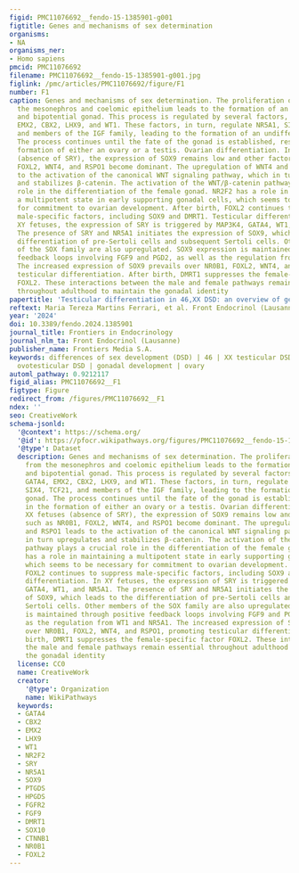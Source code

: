 ```yaml
---
figid: PMC11076692__fendo-15-1385901-g001
figtitle: Genes and mechanisms of sex determination
organisms:
- NA
organisms_ner:
- Homo sapiens
pmcid: PMC11076692
filename: PMC11076692__fendo-15-1385901-g001.jpg
figlink: /pmc/articles/PMC11076692/figure/F1
number: F1
caption: Genes and mechanisms of sex determination. The proliferation of cells from
  the mesonephros and coelomic epithelium leads to the formation of an undifferentiated
  and bipotential gonad. This process is regulated by several factors, including GATA4,
  EMX2, CBX2, LHX9, and WT1. These factors, in turn, regulate NR5A1, SIX1, SIX4, TCF21,
  and members of the IGF family, leading to the formation of an undifferentiated gonad.
  The process continues until the fate of the gonad is established, resulting in the
  formation of either an ovary or a testis. Ovarian differentiation. In the XX fetuses
  (absence of SRY), the expression of SOX9 remains low and other factors such as NR0B1,
  FOXL2, WNT4, and RSPO1 become dominant. The upregulation of WNT4 and RSPO1 leads
  to the activation of the canonical WNT signaling pathway, which in turn upregulates
  and stabilizes β-catenin. The activation of the WNT/β-catenin pathway plays a crucial
  role in the differentiation of the female gonad. NR2F2 has a role in maintaining
  a multipotent state in early supporting gonadal cells, which seems to be necessary
  for commitment to ovarian development. After birth, FOXL2 continues to suppress
  male-specific factors, including SOX9 and DMRT1. Testicular differentiation. In
  XY fetuses, the expression of SRY is triggered by MAP3K4, GATA4, WT1, and NR5A1.
  The presence of SRY and NR5A1 initiates the expression of SOX9, which leads to the
  differentiation of pre-Sertoli cells and subsequent Sertoli cells. Other members
  of the SOX family are also upregulated. SOX9 expression is maintained through positive
  feedback loops involving FGF9 and PGD2, as well as the regulation from WT1 and NR5A1.
  The increased expression of SOX9 prevails over NR0B1, FOXL2, WNT4, and RSPO1, promoting
  testicular differentiation. After birth, DMRT1 suppresses the female-specific factor
  FOXL2. These interactions between the male and female pathways remain essential
  throughout adulthood to maintain the gonadal identity
papertitle: 'Testicular differentiation in 46,XX DSD: an overview of genetic causes'
reftext: Maria Tereza Martins Ferrari, et al. Front Endocrinol (Lausanne). 2024;15(NA).
year: '2024'
doi: 10.3389/fendo.2024.1385901
journal_title: Frontiers in Endocrinology
journal_nlm_ta: Front Endocrinol (Lausanne)
publisher_name: Frontiers Media S.A.
keywords: differences of sex development (DSD) | 46 | XX testicular DSD | 46 | XX
  ovotesticular DSD | gonadal development | ovary
automl_pathway: 0.9212117
figid_alias: PMC11076692__F1
figtype: Figure
redirect_from: /figures/PMC11076692__F1
ndex: ''
seo: CreativeWork
schema-jsonld:
  '@context': https://schema.org/
  '@id': https://pfocr.wikipathways.org/figures/PMC11076692__fendo-15-1385901-g001.html
  '@type': Dataset
  description: Genes and mechanisms of sex determination. The proliferation of cells
    from the mesonephros and coelomic epithelium leads to the formation of an undifferentiated
    and bipotential gonad. This process is regulated by several factors, including
    GATA4, EMX2, CBX2, LHX9, and WT1. These factors, in turn, regulate NR5A1, SIX1,
    SIX4, TCF21, and members of the IGF family, leading to the formation of an undifferentiated
    gonad. The process continues until the fate of the gonad is established, resulting
    in the formation of either an ovary or a testis. Ovarian differentiation. In the
    XX fetuses (absence of SRY), the expression of SOX9 remains low and other factors
    such as NR0B1, FOXL2, WNT4, and RSPO1 become dominant. The upregulation of WNT4
    and RSPO1 leads to the activation of the canonical WNT signaling pathway, which
    in turn upregulates and stabilizes β-catenin. The activation of the WNT/β-catenin
    pathway plays a crucial role in the differentiation of the female gonad. NR2F2
    has a role in maintaining a multipotent state in early supporting gonadal cells,
    which seems to be necessary for commitment to ovarian development. After birth,
    FOXL2 continues to suppress male-specific factors, including SOX9 and DMRT1. Testicular
    differentiation. In XY fetuses, the expression of SRY is triggered by MAP3K4,
    GATA4, WT1, and NR5A1. The presence of SRY and NR5A1 initiates the expression
    of SOX9, which leads to the differentiation of pre-Sertoli cells and subsequent
    Sertoli cells. Other members of the SOX family are also upregulated. SOX9 expression
    is maintained through positive feedback loops involving FGF9 and PGD2, as well
    as the regulation from WT1 and NR5A1. The increased expression of SOX9 prevails
    over NR0B1, FOXL2, WNT4, and RSPO1, promoting testicular differentiation. After
    birth, DMRT1 suppresses the female-specific factor FOXL2. These interactions between
    the male and female pathways remain essential throughout adulthood to maintain
    the gonadal identity
  license: CC0
  name: CreativeWork
  creator:
    '@type': Organization
    name: WikiPathways
  keywords:
  - GATA4
  - CBX2
  - EMX2
  - LHX9
  - WT1
  - NR2F2
  - SRY
  - NR5A1
  - SOX9
  - PTGDS
  - HPGDS
  - FGFR2
  - FGF9
  - DMRT1
  - SOX10
  - CTNNB1
  - NR0B1
  - FOXL2
---
```

